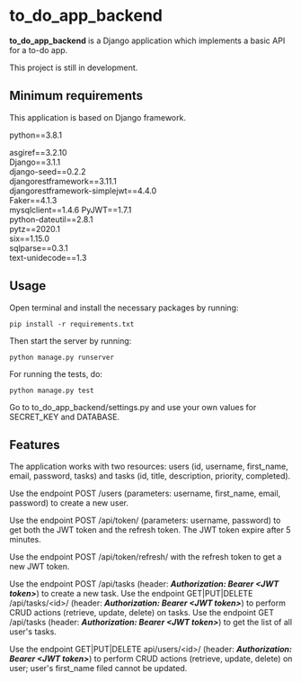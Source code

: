 # to_do_app_backend
**to_do_app_backend** is a Django application which implements a basic API for a to-do app.

This project is still in development.

## Minimum requirements
This application is based on Django framework.

python==3.8.1

asgiref==3.2.10  
Django==3.1.1  
django-seed==0.2.2  
djangorestframework==3.11.1  
djangorestframework-simplejwt==4.4.0  
Faker==4.1.3  
mysqlclient==1.4.6
PyJWT==1.7.1  
python-dateutil==2.8.1  
pytz==2020.1  
six==1.15.0  
sqlparse==0.3.1  
text-unidecode==1.3  


## Usage
Open terminal and install the necessary packages by running:

`pip install -r requirements.txt`

Then start the server by running:

`python manage.py runserver`

For running the tests, do:

`python manage.py test`

Go to to_do_app_backend/settings.py and use your own values for SECRET_KEY and DATABASE.


## Features 
The application works with two resources: users (id, username, first_name, email, password, tasks) and tasks (id, title, 
description, priority, completed).

Use the endpoint POST /users (parameters: username, first_name, email, password) to create a new user.

Use the endpoint POST /api/token/ (parameters: username, password) to get both the JWT token and the refresh token.
The JWT token expire after 5 minutes.

Use the endpoint POST /api/token/refresh/ with the refresh token to get a new JWT token.

Use the endpoint POST /api/tasks (header: ***Authorization: Bearer \<JWT token>***) to create a new task.
Use the endpoint GET|PUT|DELETE /api/tasks/\<id>/ (header: ***Authorization: Bearer \<JWT token>***) to perform 
CRUD actions (retrieve, update, delete) on tasks.
Use the endpoint GET /api/tasks (header: ***Authorization: Bearer \<JWT token>***) to get the list of all user's tasks.

Use the endpoint GET|PUT|DELETE api/users/\<id>/ (header: ***Authorization: Bearer \<JWT token>***) to perform 
CRUD actions (retrieve, update, delete) on user; user's first_name filed cannot be updated.
